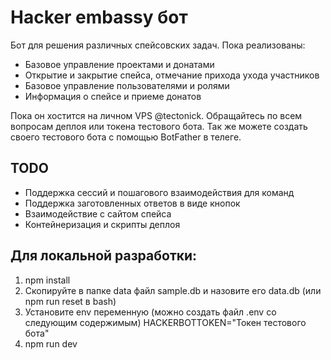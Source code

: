 # Hacker embassy бот

Бот для решения различных спейсовских задач. Пока реализованы:
- Базовое управление проектами и донатами
- Открытие и закрытие спейса, отмечание прихода ухода участников
- Базовое управление пользователями и ролями
- Информация о спейсе и приеме донатов

Пока он хостится на личном VPS @tectonick. Обращайтесь по всем вопросам деплоя или токена тестового бота. 
Так же можете создать своего тестового бота с помощью BotFather в телеге.

## TODO
- Поддержка сессий и пошагового взаимодействия для команд
- Поддержка заготовленных ответов в виде кнопок
- Взаимодействие с сайтом спейса
- Контейнеризация и скрипты деплоя

## Для локальной разработки:
1. npm install
2. Скопируйте в папке data файл sample.db и назовите его data.db (или npm run reset в bash)
3. Установите env переменную (можно создать файл .env со следующим содержимым)
        HACKERBOTTOKEN="Токен тестового бота"
4. npm run dev
